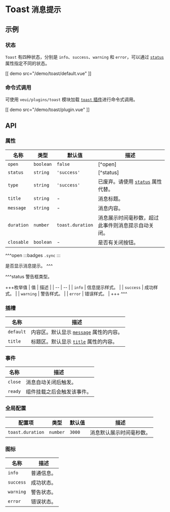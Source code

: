 # Toast <small>消息提示</small>

## 示例

### 状态

`Toast` 有四种状态，分别是 `info`、`success`、`warning` 和 `error`，可以通过 [`status`](#props-status) 属性指定不同的状态。

[[ demo src="/demo/toast/default.vue" ]]

### 命令式调用

可使用 `veui/plugins/toast` 模块加载 [`toast` 插件](../plugins/toast)进行命令式调用。

[[ demo src="/demo/toast/plugin.vue" ]]

## API

### 属性

| 名称 | 类型 | 默认值 | 描述 |
| -- | -- | -- | -- |
| ``open`` | `boolean` | `false` | [^open] |
| ``status`` | `string` | `'success'` | [^status] |
| ``type`` | `string` | `'success'` | 已废弃。请使用 [`status`](#props-status) 属性代替。 |
| ``title`` | `string` | - | 消息标题。 |
| ``message`` | `string` | - | 消息内容。 |
| ``duration`` | `number` | `toast.duration` | 消息展示时间毫秒数，超过此事件则消息提示自动关闭。 |
| ``closable`` | `boolean` | - | 是否有关闭按钮。 |

^^^open
:::badges
`.sync`
:::

是否显示消息提示。
^^^

^^^status
警告框类型。

+++枚举值
| 值 | 描述 |
| -- | -- |
| `info` | 信息提示样式。 |
| `success` | 成功样式。 |
| `warning` | 警告样式。 |
| `error` | 错误样式。 |
+++
^^^

### 插槽

| 名称 | 描述 |
| -- | -- |
| ``default`` | 内容区。默认显示 [`message`](#props-message) 属性的内容。 |
| ``title`` | 标题区。默认显示 [`title`](#props-title) 属性的内容。 |

### 事件

| 名称 | 描述 |
| -- | -- |
| ``close`` | 消息自动关闭后触发。 |
| ``ready`` | 组件挂载之后会触发该事件。 |

### 全局配置

| 配置项 | 类型 | 默认值 | 描述 |
| -- | -- | -- | -- |
| ``toast.duration`` | `number` | `3000` | 消息默认展示时间毫秒数。 |

### 图标

| 名称 | 描述 |
| -- | -- |
| ``info`` | 普通信息。 |
| ``success`` | 成功状态。 |
| ``warning`` | 警告状态。 |
| ``error`` | 错误状态。 |
